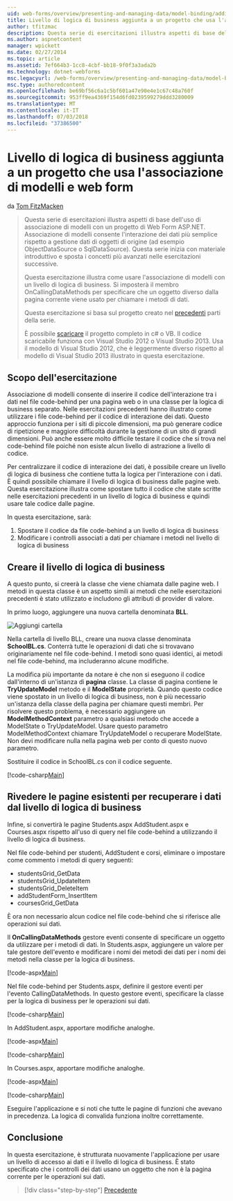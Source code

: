 ```yaml
---
uid: web-forms/overview/presenting-and-managing-data/model-binding/adding-business-logic-layer
title: Livello di logica di business aggiunta a un progetto che usa l'associazione di modelli e web form | Microsoft Docs
author: tfitzmac
description: Questa serie di esercitazioni illustra aspetti di base dell'uso di associazione di modelli con un progetto di Web Form ASP.NET. Associazione di modelli consente l'interazione dei dati più linee rette-...
ms.author: aspnetcontent
manager: wpickett
ms.date: 02/27/2014
ms.topic: article
ms.assetid: 7ef664b3-1cc8-4cbf-bb18-9f0f3a3ada2b
ms.technology: dotnet-webforms
msc.legacyurl: /web-forms/overview/presenting-and-managing-data/model-binding/adding-business-logic-layer
msc.type: authoredcontent
ms.openlocfilehash: be69bf56c6a1c5bf601a47e90e4e1c67c48a760f
ms.sourcegitcommit: 953ff9ea4369f154d6fd0239599279ddd3280009
ms.translationtype: MT
ms.contentlocale: it-IT
ms.lasthandoff: 07/03/2018
ms.locfileid: "37386500"
---
```

<a name="adding-business-logic-layer-to-a-project-that-uses-model-binding-and-web-forms"></a>Livello di logica di business aggiunta a un progetto che usa l'associazione di modelli e web form
====================
da [Tom FitzMacken](https://github.com/tfitzmac)

> Questa serie di esercitazioni illustra aspetti di base dell'uso di associazione di modelli con un progetto di Web Form ASP.NET. Associazione di modelli consente l'interazione dei dati più semplice rispetto a gestione dati di oggetti di origine (ad esempio ObjectDataSource o SqlDataSource). Questa serie inizia con materiale introduttivo e sposta i concetti più avanzati nelle esercitazioni successive.
> 
> Questa esercitazione illustra come usare l'associazione di modelli con un livello di logica di business. Si imposterà il membro OnCallingDataMethods per specificare che un oggetto diverso dalla pagina corrente viene usato per chiamare i metodi di dati.
> 
> Questa esercitazione si basa sul progetto creato nel [precedenti](retrieving-data.md) parti della serie.
> 
> È possibile [scaricare](https://go.microsoft.com/fwlink/?LinkId=286116) il progetto completo in c# o VB. Il codice scaricabile funziona con Visual Studio 2012 o Visual Studio 2013. Usa il modello di Visual Studio 2012, che è leggermente diverso rispetto al modello di Visual Studio 2013 illustrato in questa esercitazione.


## <a name="what-youll-build"></a>Scopo dell'esercitazione

Associazione di modelli consente di inserire il codice dell'interazione tra i dati nel file code-behind per una pagina web o in una classe per la logica di business separato. Nelle esercitazioni precedenti hanno illustrato come utilizzare i file code-behind per il codice di interazione dei dati. Questo approccio funziona per i siti di piccole dimensioni, ma può generare codice di ripetizione e maggiore difficoltà durante la gestione di un sito di grandi dimensioni. Può anche essere molto difficile testare il codice che si trova nel code-behind file poiché non esiste alcun livello di astrazione a livello di codice.

Per centralizzare il codice di interazione dei dati, è possibile creare un livello di logica di business che contiene tutta la logica per l'interazione con i dati. È quindi possibile chiamare il livello di logica di business dalle pagine web. Questa esercitazione illustra come spostare tutto il codice che state scritte nelle esercitazioni precedenti in un livello di logica di business e quindi usare tale codice dalle pagine.

In questa esercitazione, sarà:

1. Spostare il codice da file code-behind a un livello di logica di business
2. Modificare i controlli associati a dati per chiamare i metodi nel livello di logica di business

## <a name="create-business-logic-layer"></a>Creare il livello di logica di business

A questo punto, si creerà la classe che viene chiamata dalle pagine web. I metodi in questa classe è un aspetto simili ai metodi che nelle esercitazioni precedenti è stato utilizzato e includono gli attributi di provider di valore.

In primo luogo, aggiungere una nuova cartella denominata **BLL**.

![Aggiungi cartella](adding-business-logic-layer/_static/image1.png)

Nella cartella di livello BLL, creare una nuova classe denominata **SchoolBL.cs**. Conterrà tutte le operazioni di dati che si trovavano originariamente nel file code-behind. I metodi sono quasi identici, ai metodi nel file code-behind, ma includeranno alcune modifiche.

La modifica più importante da notare è che non si eseguono il codice dall'interno di un'istanza di **pagina** classe. La classe di pagina contiene le **TryUpdateModel** metodo e il **ModelState** proprietà. Quando questo codice viene spostato in un livello di logica di business, non è più necessario un'istanza della classe della pagina per chiamare questi membri. Per risolvere questo problema, è necessario aggiungere un **ModelMethodContext** parametro a qualsiasi metodo che accede a ModelState o TryUpdateModel. Usare questo parametro ModelMethodContext chiamare TryUpdateModel o recuperare ModelState. Non devi modificare nulla nella pagina web per conto di questo nuovo parametro.

Sostituire il codice in SchoolBL.cs con il codice seguente.

[!code-csharp[Main](adding-business-logic-layer/samples/sample1.cs)]

## <a name="revise-existing-pages-to-retrieve-data-from-business-logic-layer"></a>Rivedere le pagine esistenti per recuperare i dati dal livello di logica di business

Infine, si convertirà le pagine Students.aspx AddStudent.aspx e Courses.aspx rispetto all'uso di query nel file code-behind a utilizzando il livello di logica di business.

Nel file code-behind per studenti, AddStudent e corsi, eliminare o impostare come commento i metodi di query seguenti:

- studentsGrid\_GetData
- studentsGrid\_UpdateItem
- studentsGrid\_DeleteItem
- addStudentForm\_InsertItem
- coursesGrid\_GetData

È ora non necessario alcun codice nel file code-behind che si riferisce alle operazioni sui dati.

Il **OnCallingDataMethods** gestore eventi consente di specificare un oggetto da utilizzare per i metodi di dati. In Students.aspx, aggiungere un valore per tale gestore dell'evento e modificare i nomi dei metodi dei dati per i nomi dei metodi nella classe per la logica di business.

[!code-aspx[Main](adding-business-logic-layer/samples/sample2.aspx?highlight=3-4,8)]

Nel file code-behind per Students.aspx, definire il gestore eventi per l'evento CallingDataMethods. In questo gestore eventi, specificare la classe per la logica di business per le operazioni sui dati.

[!code-csharp[Main](adding-business-logic-layer/samples/sample3.cs)]

In AddStudent.aspx, apportare modifiche analoghe.

[!code-aspx[Main](adding-business-logic-layer/samples/sample4.aspx?highlight=3-4)]

[!code-csharp[Main](adding-business-logic-layer/samples/sample5.cs)]

In Courses.aspx, apportare modifiche analoghe.

[!code-aspx[Main](adding-business-logic-layer/samples/sample6.aspx?highlight=3-4)]

[!code-csharp[Main](adding-business-logic-layer/samples/sample7.cs)]

Eseguire l'applicazione e si noti che tutte le pagine di funzioni che avevano in precedenza. La logica di convalida funziona inoltre correttamente.

## <a name="conclusion"></a>Conclusione

In questa esercitazione, è strutturata nuovamente l'applicazione per usare un livello di accesso ai dati e il livello di logica di business. È stato specificato che i controlli dei dati usano un oggetto che non è la pagina corrente per le operazioni sui dati.

> [!div class="step-by-step"]
> [Precedente](using-query-string-values-to-retrieve-data.md)
